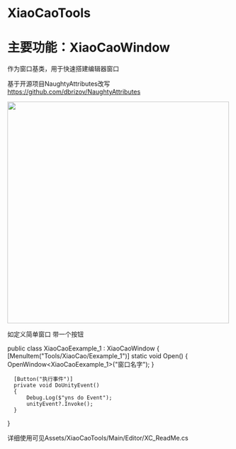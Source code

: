 # XiaoCaoTools
# 主要功能：XiaoCaoWindow

作为窗口基类，用于快速搭建编辑器窗口

基于开源项目NaughtyAttributes改写 https://github.com/dbrizov/NaughtyAttributes 
 

<img src="https://github.com/smartgrass/XiaoCaoTools/blob/main/GitImages/Window.png" width= "500"/>


如定义简单窗口 带一个按钮

  public class XiaoCaoEexample_1 : XiaoCaoWindow
  {
      [MenuItem("Tools/XiaoCao/Eexample_1")]
      static void Open()
      {
          OpenWindow<XiaoCaoEexample_1>("窗口名字");
      }

      [Button("执行事件")]
      private void DoUnityEvent()
      {
          Debug.Log($"yns do Event");
          unityEvent?.Invoke();
      }  
  }



详细使用可见Assets/XiaoCaoTools/Main/Editor/XC_ReadMe.cs
